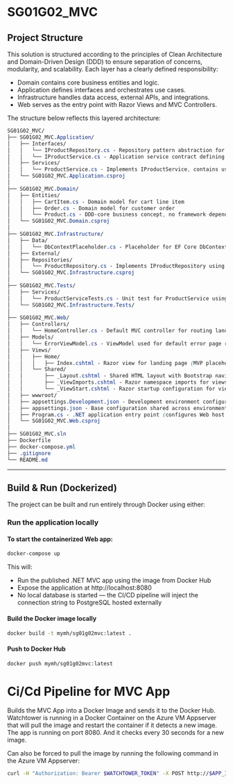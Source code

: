 # SG01G02_MVC

## Project Structure
This solution is structured according to the principles of Clean Architecture and Domain-Driven Design (DDD) to ensure separation of concerns, modularity, and scalability. Each layer has a clearly defined responsibility:  
- Domain contains core business entities and logic.
- Application defines interfaces and orchestrates use cases.
- Infrastructure handles data access, external APIs, and integrations.
- Web serves as the entry point with Razor Views and MVC Controllers.
  
The structure below reflects this layered architecture:
  
```css
SG01G02_MVC/
├── SG01G02_MVC.Application/
│   ├── Interfaces/
│   │   └── IProductRepository.cs - Repository pattern abstraction for fetching products (Infrastructure will implement)
│   │   └── IProductService.cs - Application service contract defining product-related use cases (used by Web layer)
│   ├── Services/
│   │   └── ProductService.cs - Implements IProductService, contains use case logic, delegates to IProductRepository
│   └── SG01G02_MVC.Application.csproj
│
├── SG01G02_MVC.Domain/
│   ├── Entities/
│   │   ├── CartItem.cs - Domain model for cart line item
│   │   ├── Order.cs - Domain model for customer order
│   │   └── Product.cs - DDD-core business concept, no framework dependency (EF) or DTO logic, only definition
│   └── SG01G02_MVC.Domain.csproj
│
├── SG01G02_MVC.Infrastructure/
│   ├── Data/
│   │   └── DbContextPlaceholder.cs - Placeholder for EF Core DbContext (will manage DB access in Infrastructure)
│   ├── External/
│   ├── Repositories/
│   │   └── ProductRepository.cs - Implements IProductRepository using EF Core or mock data (depending on environment)
│   └── SG01G02_MVC.Infrastructure.csproj
│
├── SG01G02_MVC.Tests/
│   ├── Services/
│   │   └── ProductServiceTests.cs - Unit test for ProductService using stubbed dependencies (TDD-driven)
│   └── SG01G02_MVC.Infrastructure.Tests/
│
├── SG01G02_MVC.Web/
│   ├── Controllers/
│   │   └── HomeController.cs - Default MVC controller for routing landing page and basic views
│   ├── Models/
│   │   └── ErrorViewModel.cs - ViewModel used for default error page rendering
│   ├── Views/
│   │   ├── Home/
│   │   │   ├── Index.cshtml - Razor view for landing page (MVP placeholder)
│   │   └── Shared/
│   │       ├── _Layout.cshtml - Shared HTML layout with Bootstrap navigation and structure
│   │       ├── _ViewImports.cshtml - Razor namespace imports for views
│   │       └── _ViewStart.cshtml - Razor startup configuration for view rendering
│   ├── wwwroot/
│   ├── appsettings.Development.json - Development environment configuration
│   ├── appsettings.json - Base configuration shared across environments
│   ├── Program.cs - .NET application entry point (configures Web host and services)
│   └── SG01G02_MVC.Web.csproj
│
├── SG01G02_MVC.sln
├── Dockerfile
├── docker-compose.yml
├── .gitignore
└── README.md
```

---

## Build & Run (Dockerized)

The project can be built and run entirely through Docker using either:

### Run the application locally

#### To start the containerized Web app:  
```bash
docker-compose up
```
This will:  
- Run the published .NET MVC app using the image from Docker Hub
- Expose the application at http://localhost:8080
- No local database is started — the CI/CD pipeline will inject the connection string to PostgreSQL hosted externally
  
#### Build the Docker image locally  
```bash
docker build -t mymh/sg01g02mvc:latest .
```
#### Push to Docker Hub  
```bash
docker push mymh/sg01g02mvc:latest
```

# Ci/Cd Pipeline for MVC App
Builds the MVC App into a Docker Image and sends it to the Docker Hub. Watchtower is running in a Docker Container on the Azure VM Appserver that will pull the image and restart the container if it detects a new image. The app is running on port 8080. And it checks every 30 seconds for a new image. 

Can also be forced to pull the image by running the following command in the Azure VM Appserver:
```bash
curl -H "Authorization: Bearer $WATCHTOWER_TOKEN" -X POST http://$APP_IP:8080/v1/update
```
